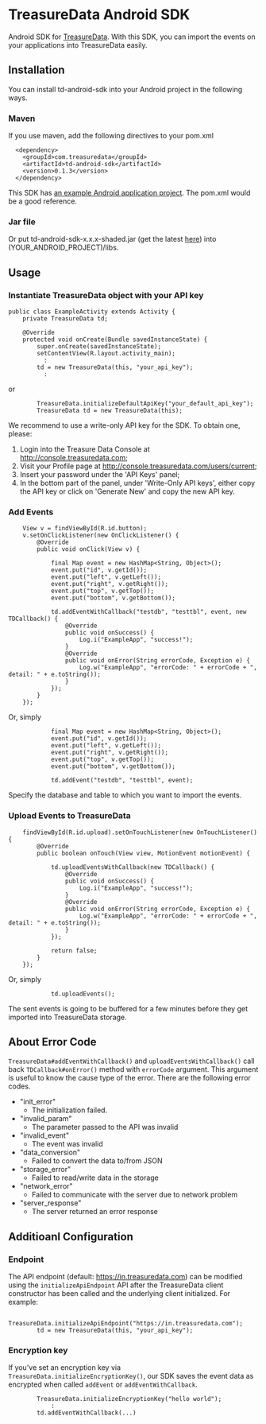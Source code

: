 TreasureData Android SDK
===============

Android SDK for [TreasureData](http://www.treasuredata.com/). With this SDK, you can import the events on your applications into TreasureData easily.

## Installation

You can install td-android-sdk into your Android project in the following ways.

### Maven

If you use maven, add the following directives to your pom.xml

```
  <dependency>
    <groupId>com.treasuredata</groupId>
    <artifactId>td-android-sdk</artifactId>
    <version>0.1.3</version>
  </dependency>
```

This SDK has [an example Android application project](https://github.com/treasure-data/td-android-sdk/tree/master/example/td-android-sdk-demo). The pom.xml would be a good reference.

### Jar file

Or put td-android-sdk-x.x.x-shaded.jar (get the latest [here](http://search.maven.org/#search%7Cga%7C1%7Cg%3A%22com.treasuredata%22%20AND%20a%3A%22td-android-sdk%22)) into (YOUR_ANDROID_PROJECT)/libs.

## Usage

### Instantiate TreasureData object with your API key

```
public class ExampleActivity extends Activity {
    private TreasureData td;

    @Override
    protected void onCreate(Bundle savedInstanceState) {
        super.onCreate(savedInstanceState);
        setContentView(R.layout.activity_main);
          :
        td = new TreasureData(this, "your_api_key");
          :
```

or

```
        TreasureData.initializeDefaultApiKey("your_default_api_key");
        TreasureData td = new TreasureData(this);

```

We recommend to use a write-only API key for the SDK. To obtain one, please:

1. Login into the Treasure Data Console at http://console.treasuredata.com;
2. Visit your Profile page at http://console.treasuredata.com/users/current;
3. Insert your password under the 'API Keys' panel;
4. In the bottom part of the panel, under 'Write-Only API keys', either copy the API key or click on 'Generate New' and copy the new API key.


### Add Events

```
    View v = findViewById(R.id.button);
    v.setOnClickListener(new OnClickListener() {
        @Override
        public void onClick(View v) {
        
            final Map event = new HashMap<String, Object>();
            event.put("id", v.getId());
            event.put("left", v.getLeft());
            event.put("right", v.getRight());
            event.put("top", v.getTop());
            event.put("bottom", v.getBottom());

            td.addEventWithCallback("testdb", "testtbl", event, new TDCallback() {
                @Override
                public void onSuccess() {
                    Log.i("ExampleApp", "success!");
                }
                @Override
                public void onError(String errorCode, Exception e) {
                    Log.w("ExampleApp", "errorCode: " + errorCode + ", detail: " + e.toString());
                }
            });
        }
    });
```
Or, simply

```
            final Map event = new HashMap<String, Object>();
            event.put("id", v.getId());
            event.put("left", v.getLeft());
            event.put("right", v.getRight());
            event.put("top", v.getTop());
            event.put("bottom", v.getBottom());

            td.addEvent("testdb", "testtbl", event);
```

Specify the database and table to which you want to import the events.

### Upload Events to TreasureData


```
    findViewById(R.id.upload).setOnTouchListener(new OnTouchListener() {
        @Override
        public boolean onTouch(View view, MotionEvent motionEvent) {
        
            td.uploadEventsWithCallback(new TDCallback() {
                @Override
                public void onSuccess() {
                    Log.i("ExampleApp", "success!");
                }
                @Override
                public void onError(String errorCode, Exception e) {
                    Log.w("ExampleApp", "errorCode: " + errorCode + ", detail: " + e.toString());
                }
            });
            
            return false;
        }
    });
```
Or, simply

```
            td.uploadEvents();
```

The sent events is going to be buffered for a few minutes before they get imported into TreasureData storage.

## About Error Code

`TreasureData#addEventWithCallback()` and `uploadEventsWithCallback()` call back `TDCallback#onError()` method with `errorCode` argument. This argument is useful to know the cause type of the error. There are the following error codes.

- "init_error"
  - The initialization failed.
- "invalid_param"
  - The parameter passed to the API was invalid
- "invalid_event"
  - The event was invalid
- "data_conversion"
  - Failed to convert the data to/from JSON
- "storage_error"
  - Failed to read/write data in the storage
- "network_error"
  - Failed to communicate with the server due to network problem
- "server_response"
  - The server returned an error response


## Additioanl Configuration

### Endpoint

The API endpoint (default: https://in.treasuredata.com) can be modified using the `initializeApiEndpoint` API after the TreasureData client constructor has been called and the underlying client initialized. For example:

```
        TreasureData.initializeApiEndpoint("https://in.treasuredata.com");
        td = new TreasureData(this, "your_api_key");
```

### Encryption key

If you've set an encryption key via `TreasureData.initializeEncryptionKey()`, our SDK saves the event data as encrypted when called `addEvent` or `addEventWithCallback`.

```
        TreasureData.initializeEncryptionKey("hello world");
            :
        td.addEventWithCallback(...)
```
